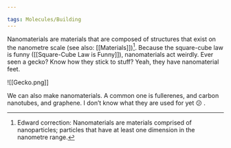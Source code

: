 ```yaml
---

tags: Molecules/Building 
---
```


Nanomaterials are materials that are composed of structures that exist on the nanometre scale (see also: [[Materials]])[^1]. Because the square-cube law is funny ([[Square-Cube Law is Funny]]), nanomaterials act weirdly. Ever seen a gecko? Know how they stick to stuff? Yeah, they have nanomaterial feet.

![[Gecko.png]]

We can also make nanomaterials. A common one is fullerenes, and carbon nanotubes, and graphene. I don’t know what they are used for yet 😕 .

[^1]: Edward correction: Nanomaterials are materials comprised of nanoparticles; particles that have at least one dimension in the nanometre range.